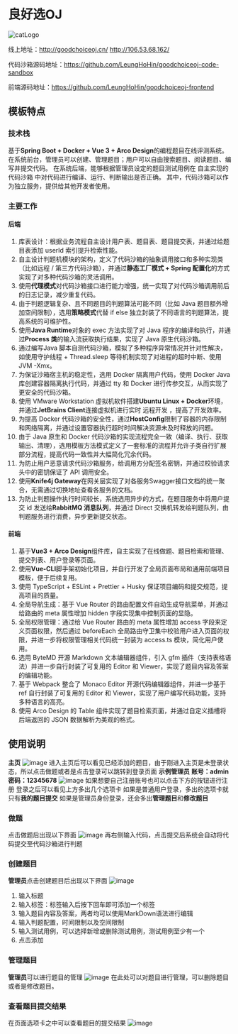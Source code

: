 # 良好选OJ
![catLogo](https://github.com/LeungHoHin/goodchoiceoj-backend/assets/114863160/7b09a252-f3aa-44f9-b4eb-f912652d349c)

线上地址：<http://goodchoiceoj.cn/>
          <http://106.53.68.162/>

代码沙箱源码地址：<https://github.com/LeungHoHin/goodchoiceoj-code-sandbox>

前端源码地址：<https://github.com/LeungHoHin/goodchoiceoj-frontend>


## 模板特点

### 技术栈

基于**Spring Boot + Docker + Vue 3 + Arco Design**的编程题目在线评测系统。
在系统前台，管理员可以创建、管理题目；用户可以自由搜索题目、阅读题目、编写并提交代码。
在系统后端，能够根据管理员设定的题目测试用例在 自主实现的代码沙箱 中对代码进行编译、运行、判断输出是否正确。
其中，代码沙箱可以作为独立服务，提供给其他开发者使用。

### 主要工作

#### 后端
1. 库表设计：根据业务流程自主设计用户表、题目表、题目提交表，并通过给题目表添加 userId 索引提升检索性能。
2. 自主设计判题机模块的架构，定义了代码沙箱的抽象调用接口和多种实现类（比如远程 / 第三方代码沙箱），并通过**静态工厂模式 + Spring 配置化**的方式实现了对多种代码沙箱的灵活调用。
3. 使用**代理模式**对代码沙箱接口进行能力增强，统一实现了对代码沙箱调用前后的日志记录，减少重复代码。
4. 由于判题逻辑复杂、且不同题目的判题算法可能不同（比如 Java 题目额外增加空间限制），选用**策略模式**代替 if else 独立封装了不同语言的判题算法，提高系统的可维护性。
5. 使用**Java Runtime**对象的 exec 方法实现了对 Java 程序的编译和执行，并通过**Process 类**的输入流获取执行结果，实现了 Java 原生代码沙箱。
6. 通过编写Java 脚本自测代码沙箱，模拟了多种程序异常情况并针对性解决，如使用守护线程 + Thread.sleep 等待机制实现了对进程的超时中断、使用 JVM -Xmx。
7. 为保证沙箱宿主机的稳定性，选用 Docker 隔离用户代码，使用 Docker Java 库创建容器隔离执行代码，并通过 tty 和 Docker 进行传参交互，从而实现了更安全的代码沙箱。
8. 使用 VMware Workstation 虚拟机软件搭建**Ubuntu Linux + Docker**环境，并通过**JetBrains Client**连接虚拟机进行实时 远程开发 ，提高了开发效率。
9. 为提高 Docker 代码沙箱的安全性，通过**HostConfig**限制了容器的内存限制和网络隔离，并通过设置容器执行超时时间解决资源未及时释放的问题。
10. 由于 Java 原生和 Docker 代码沙箱的实现流程完全一致（编译、执行、获取输出、清理），选用模板方法模式定义了一套标准的流程并允许子类自行扩展部分流程，提高代码一致性并大幅简化冗余代码。
11. 为防止用户恶意请求代码沙箱服务，给调用方分配签名密钥，并通过校验请求头中的密钥保证了 API 调用安全。
12. 使用**Knife4j Gateway**在网关层实现了对各服务Swagger接口文档的统一聚合，无需通过切换地址查看各服务的文档。
13. 为防止判题操作执行时间较长，系统选用异步的方式，在题目服务中将用户提交 id 发送给**RabbitMQ 消息队列**，并通过 Direct 交换机转发给判题队列，由判题服务进行消费，异步更新提交状态。

#### 前端
1. 基于**Vue3 + Arco Design**组件库，自主实现了在线做题、题目检索和管理、提交列表、用户登录等页面。
2. 使用**Vue-CLI**脚手架初始化项目，并自行开发了全局页面布局和通用前端项目模板，便于后续复用。
3. 使用 TypeScript + ESLint + Prettier + Husky 保证项目编码和提交规范，提高项目的质量。
4. 全局导航生成：基于 Vue Router 的路由配置文件自动生成导航菜单，并通过给路由的 meta 属性增加 hidden 字段实现集中控制页面的显隐。
5. 全局权限管理：通过给 Vue Router 路由的 meta 属性增加 access 字段来定义页面权限，然后通过 beforeEach 全局路由守卫集中校验用户进入页面的权限，并进一步将权限管理相关代码统一封装为 access.ts 模块，简化用户使用。
6. 选用 ByteMD 开源 Markdown 文本编辑器组件，引入 gfm 插件（支持表格语法）并进一步自行封装了可复用的 Editor 和 Viewer，实现了题目内容及答案的编辑功能。
7. 基于 Webpack 整合了 Monaco Editor 开源代码编辑器组件，并进一步基于 ref 自行封装了可复用的 Editor 和 Viewer，实现了用户编写代码功能，支持多种语言的高亮。
8. 使用 Arco Design 的 Table 组件实现了题目检索页面，并通过自定义插槽将后端返回的 JSON 数据解析为美观的格式。


## 使用说明
**主页**
![image](https://github.com/LeungHoHin/goodchoiceoj-backend/assets/114863160/c30c6de1-6163-4c17-a02e-c91d099782ff)
进入主页后可以看见已经添加的题目，由于刚进入主页是未登录状态，所以点击做题或者是点击登录可以跳转到登录页面
**示例管理员**
**账号：admin**
**密码：12345678**
![image](https://github.com/LeungHoHin/goodchoiceoj-backend/assets/114863160/75249775-3d8e-4e8c-8830-81e9d9e8e931)
如果想要自己注册账号也可以点击下方的按钮进行注册
登录之后可以看见上方多出几个选项卡
如果是普通用户登录，多出的选项卡就只有**我的题目提交**
如果是管理员身份登录，还会多出**管理题目**和**修改题目**

### 做题
点击做题后出现以下界面
![image](https://github.com/LeungHoHin/goodchoiceoj-backend/assets/114863160/1264aacd-f911-4549-a072-739f2489763c)
再右侧输入代码，点击提交后系统会自动将代码提交至代码沙箱进行判题

### 创建题目
**管理员**点击创建题目后出现以下界面
![image](https://github.com/LeungHoHin/goodchoiceoj-backend/assets/114863160/d8e7f29c-b2b0-4f21-bb9f-38af714ab81b)
1. 输入标题
2. 输入标签：标签输入后按下回车即可添加一个标签
3. 输入题目内容及答案，两者均可以使用MarkDown语法进行编辑
4. 输入判题配置，时间限制以及空间限制
5. 输入测试用例，可以选择新增或删除测试用例，测试用例至少有一个
6. 点击添加

### 管理题目
**管理员**可以进行题目的管理
![image](https://github.com/LeungHoHin/goodchoiceoj-backend/assets/114863160/f2ca7566-a893-4836-a2b6-938a2f52b305)
在此处可以对题目进行管理，可以删除题目或者是修改题目。

### 查看题目提交结果
在页面选项卡之中可以查看题目的提交结果
![image](https://github.com/LeungHoHin/goodchoiceoj-backend/assets/114863160/fadc29c0-10e5-4495-8e7a-aa9ea3206e8a)


